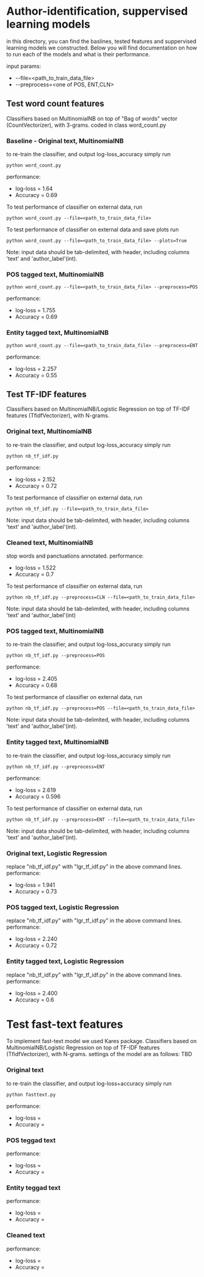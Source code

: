 # Author-identification, suppervised learning models
in this directory, you can find the baslines, tested features and suppervised learning models we constructed.
Below you will find documentation on how to run each of the models and what is their performance.

input params:
* --file=<path_to_train_data_file>
* --preprocess=<one of POS, ENT,CLN>

## Test word count features
Classifiers based on MultinomialNB on top of "Bag of words" vector (CountVectorizer), with 3-grams.
coded in class word_count.py

### Baseline - Original text, MultinomialNB
to re-train the classifier, and output log-loss_accuracy simply run 
```
python word_count.py
```
performance:
* log-loss = 1.64
* Accuracy = 0.69

To test performance of classifier on external data, run 
```
python word_count.py --file=<path_to_train_data_file>
```
To test performance of classifier on external data and save plots run 
```
python word_count.py --file=<path_to_train_data_file> --plots=True
```

Note: input data should be tab-delimited, with header, including columns 'text' and 'author_label'(int).

### POS tagged text, MultinomialNB
```
python word_count.py --file=<path_to_train_data_file> --preprocess=POS
```

performance:
* log-loss = 1.755 
* Accuracy = 0.69

### Entity tagged text, MultinomialNB
```
python word_count.py --file=<path_to_train_data_file> --preprocess=ENT
```
performance:
* log-loss = 2.257 
* Accuracy = 0.55

## Test TF-IDF features
Classifiers based on MultinomialNB/Logistic Regression on top of TF-IDF features (TfidfVectorizer), with N-grams.

### Original text, MultinomialNB
to re-train the classifier, and output log-loss_accuracy simply run
```
python nb_tf_idf.py
```
performance:
* log-loss = 2.152 
* Accuracy = 0.72

To test performance of classifier on external data, run 
```
python nb_tf_idf.py --file=<path_to_train_data_file>
```
Note: input data should be tab-delimited, with header, including columns 'text' and 'author_label'(int).

### Cleaned text, MultinomialNB
stop words and panctuations annotated.
performance:
* log-loss = 1.522 
* Accuracy = 0.7

To test performance of classifier on external data, run 
```
python nb_tf_idf.py --preprocess=CLN --file=<path_to_train_data_file>
```
Note: input data should be tab-delimited, with header, including columns 'text' and 'author_label'(int)

### POS tagged text, MultinomialNB
to re-train the classifier, and output log-loss_accuracy simply run
```
python nb_tf_idf.py --preprocess=POS
```
performance:
* log-loss = 2.405 
* Accuracy = 0.68

To test performance of classifier on external data, run 
```
python nb_tf_idf.py --preprocess=POS --file=<path_to_train_data_file>
```
Note: input data should be tab-delimited, with header, including columns 'text' and 'author_label'(int).

### Entity tagged text, MultinomialNB
to re-train the classifier, and output log-loss_accuracy simply run
```
python nb_tf_idf.py --preprocess=ENT
```
performance:
* log-loss = 2.619 
* Accuracy = 0.596

To test performance of classifier on external data, run 
```
python nb_tf_idf.py --preprocess=ENT --file=<path_to_train_data_file>
```
Note: input data should be tab-delimited, with header, including columns 'text' and 'author_label'(int).

### Original text, Logistic Regression
replace "nb_tf_idf.py" with "lgr_tf_idf.py" in the above command lines.
performance:
* log-loss = 1.941  
* Accuracy = 0.73

### POS tagged text, Logistic Regression
replace "nb_tf_idf.py" with "lgr_tf_idf.py" in the above command lines.
performance:
* log-loss = 2.240  
* Accuracy = 0.72

### Entity tagged text, Logistic Regression
replace "nb_tf_idf.py" with "lgr_tf_idf.py" in the above command lines.
performance:
* log-loss = 2.400  
* Accuracy = 0.6

# Test fast-text features
To implement fast-text model we used Kares package.
Classifiers based on MultinomialNB/Logistic Regression on top of TF-IDF features (TfidfVectorizer), with N-grams.
settings of the model are as follows:
TBD

### Original text
to re-train the classifier, and output log-loss+accuracy simply run
```
python fasttext.py
```
performance:
* log-loss = 
* Accuracy = 

### POS teggad text
performance:
* log-loss = 
* Accuracy = 

### Entity teggad text
performance:
* log-loss = 
* Accuracy = 

### Cleaned text
performance:
* log-loss = 
* Accuracy = 


